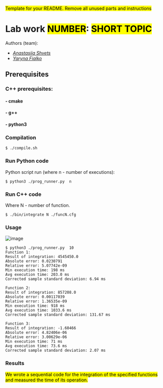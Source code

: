 <mark>Template for your README. Remove all unused parts and instructions</mark>

# Lab work <mark>NUMBER</mark>: <mark>SHORT TOPIC</mark>
Authors (team): <mark>
- <a href="https://github.com/shnasta">_Anastasiia Shvets_</a>
- <a href="https://github.com/YarynaFialko">_Yaryna Fialko_</a></mark><br>

## Prerequisites

### C++ prerequisites:
#### - cmake
#### - g++
#### - python3
### Compilation

```
$ ./compile.sh
```

### Run Python code

Python script run (where n - number of executions): 
```
$ python3 ./prog_runner.py  n
```

### Run C++ code
Where N - number of function.
```
$ ./bin/integrate N ./funcN.cfg
```
### Usage
![image](https://user-images.githubusercontent.com/92580927/221668058-6e69b26d-b528-4ec8-a1b9-0396439f6c50.png)

```
$ python3 ./prog_runner.py  10
Function 1:
Result of integration: 4545450.0
Absolute error: 0.0230791
Relative error: 5.07742e-09
Min execution time: 198 ms
Avg execution time: 203.0 ms
Corrected sample standard deviation: 6.94 ms

Function 2:
Result of integration: 857208.0
Absolute error: 0.00117039
Relative error: 1.36535e-09
Min execution time: 918 ms
Avg execution time: 1033.6 ms
Corrected sample standard deviation: 131.67 ms

Function 3:
Result of integration: -1.60466
Absolute error: 4.82406e-06
Relative error: 3.00629e-06
Min execution time: 71 ms
Avg execution time: 73.6 ms
Corrected sample standard deviation: 2.07 ms
```
### Results

<mark>We wrote a sequential code for the integration of the specified functions and measured the time of its operation.</mark>

